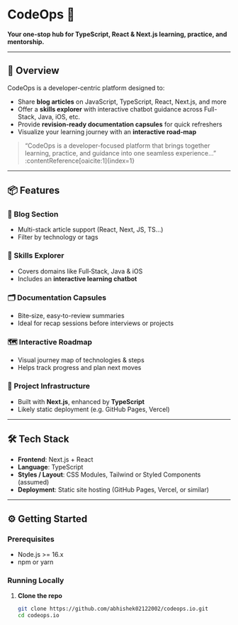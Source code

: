 # CodeOps 🚀

**Your one-stop hub for TypeScript, React & Next.js learning, practice, and mentorship.**

---

## 🌟 Overview

CodeOps is a developer-centric platform designed to:

- Share **blog articles** on JavaScript, TypeScript, React, Next.js, and more  
- Offer a **skills explorer** with interactive chatbot guidance across Full-Stack, Java, iOS, etc.  
- Provide **revision-ready documentation capsules** for quick refreshers  
- Visualize your learning journey with an **interactive road‑map**

> “CodeOps is a developer-focused platform that brings together learning, practice, and guidance into one seamless experience…” :contentReference[oaicite:1]{index=1}

---

## 📦 Features

### 📝 Blog Section  
- Multi-stack article support (React, Next, JS, TS…)  
- Filter by technology or tags

### 🧠 Skills Explorer  
- Covers domains like Full‑Stack, Java & iOS  
- Includes an **interactive learning chatbot**

### 🗂 Documentation Capsules  
- Bite‑size, easy‑to-review summaries  
- Ideal for recap sessions before interviews or projects

### 🗺 Interactive Roadmap  
- Visual journey map of technologies & steps  
- Helps track progress and plan next moves

### 🔗 Project Infrastructure  
- Built with **Next.js**, enhanced by **TypeScript**  
- Likely static deployment (e.g. GitHub Pages, Vercel)

---

## 🛠️ Tech Stack

- **Frontend**: Next.js + React  
- **Language**: TypeScript  
- **Styles / Layout**: CSS Modules, Tailwind or Styled Components (assumed)  
- **Deployment**: Static site hosting (GitHub Pages, Vercel, or similar)

---

## ⚙️ Getting Started

### Prerequisites

- Node.js >= 16.x  
- npm or yarn

### Running Locally

1. **Clone the repo**  
   ```bash
   git clone https://github.com/abhishek02122002/codeops.io.git
   cd codeops.io
